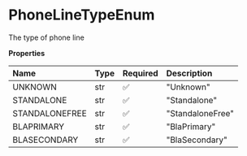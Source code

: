 # PhoneLineTypeEnum

The type of phone line

**Properties**

| Name           | Type | Required | Description      |
| :------------- | :--- | :------- | :--------------- |
| UNKNOWN        | str  | ✅       | "Unknown"        |
| STANDALONE     | str  | ✅       | "Standalone"     |
| STANDALONEFREE | str  | ✅       | "StandaloneFree" |
| BLAPRIMARY     | str  | ✅       | "BlaPrimary"     |
| BLASECONDARY   | str  | ✅       | "BlaSecondary"   |

<!-- This file was generated by liblab | https://liblab.com/ -->
